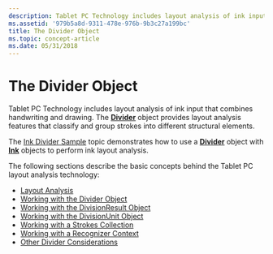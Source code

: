 ```yaml
---
description: Tablet PC Technology includes layout analysis of ink input that combines handwriting and drawing.
ms.assetid: '979b5a8d-9311-478e-976b-9b3c27a199bc'
title: The Divider Object
ms.topic: concept-article
ms.date: 05/31/2018
---
```


# The Divider Object

Tablet PC Technology includes layout analysis of ink input that combines handwriting and drawing. The [**Divider**](inkdivider-class.md) object provides layout analysis features that classify and group strokes into different structural elements.

The [Ink Divider Sample](ink-divider-sample.md) topic demonstrates how to use a [**Divider**](inkdivider-class.md) object with [**Ink**](inkdisp-class.md) objects to perform ink layout analysis.

The following sections describe the basic concepts behind the Tablet PC layout analysis technology:

-   [Layout Analysis](layout-analysis.md)
-   [Working with the Divider Object](working-with-the-divider-object.md)
-   [Working with the DivisionResult Object](working-with-the-divisionresult-object.md)
-   [Working with the DivisionUnit Object](working-with-the-divisionunit-object.md)
-   [Working with a Strokes Collection](working-with-a-strokes-collection.md)
-   [Working with a Recognizer Context](working-with-a-recognizer-context.md)
-   [Other Divider Considerations](other-divider-considerations.md)

 

 



